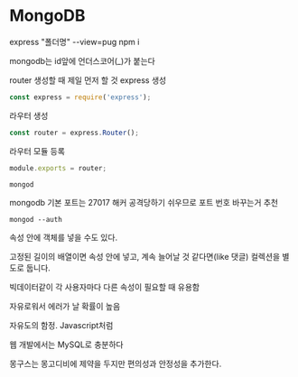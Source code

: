# MongoDB

express "폴더명" --view=pug
npm i

mongodb는 id앞에 언더스코어(_)가 붙는다


router 생성할 때 제일 먼저 할 것
express 생성
```js
const express = require('express');
```
라우터 생성
```js
const router = express.Router();
```
라우터 모듈 등록
```js
module.exports = router;
```


```
mongod
```

mongodb 기본 포트는 27017
해커 공격당하기 쉬우므로 포트 번호 바꾸는거 추천

```
mongod --auth
```

속성 안에 객체를 넣을 수도 있다.

고정된 길이의 배열이면 속성 안에 넣고, 계속 늘어날 것 같다면(like 댓글) 컬렉션을 별도로 둡니다.

빅데이터같이 각 사용자마다 다른 속성이 필요할 때 유용함

자유로워서 에러가 날 확률이 높음

자유도의 함정. Javascript처럼

웹 개발에서는 MySQL로 충분하다

몽구스는 몽고디비에 제약을 두지만 편의성과 안정성을 추가한다.

